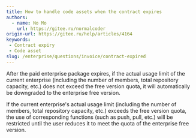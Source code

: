 ```yaml
---
title: How to handle code assets when the contract expires
authors:
  - name: No Mo
    url: https://gitee.ru/normalcoder
origin-url: https://gitee.ru/help/articles/4164
keywords:
 - Contract expiry
 - Code asset
slug: /enterprise/questions/invoice/contract-expired
---
```


After the paid enterprise package expires, if the actual usage limit of the current enterprise (including the number of members, total repository capacity, etc.) does not exceed the free version quota, it will automatically be downgraded to the enterprise free version.

If the current enterprise's actual usage limit (including the number of members, total repository capacity, etc.) exceeds the free version quota, the use of corresponding functions (such as push, pull, etc.) will be restricted until the user reduces it to meet the quota of the enterprise free version.